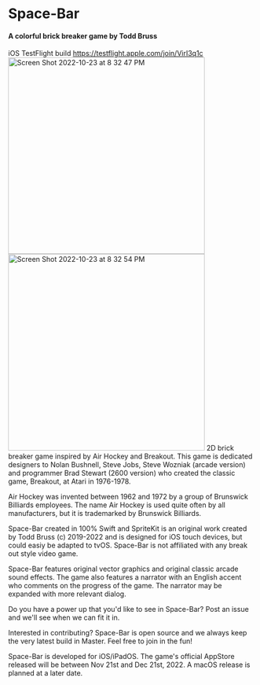 # Space-Bar

#### A colorful brick breaker game by Todd Bruss
iOS TestFlight build
https://testflight.apple.com/join/VirI3q1c
<img width="400" alt="Screen Shot 2022-10-23 at 8 32 47 PM" src="https://user-images.githubusercontent.com/52664524/198066544-53b56b6a-47a4-4cb9-bfb3-e21642559c63.png"><img width="400" alt="Screen Shot 2022-10-23 at 8 32 54 PM" src="https://user-images.githubusercontent.com/52664524/198065663-607e6a80-0c39-4ac0-b420-42e00c22daad.png">
2D brick breaker game inspired by Air Hockey and Breakout. This game is dedicated designers to Nolan Bushnell, Steve Jobs, Steve Wozniak (arcade version) and programmer Brad Stewart (2600 version) who created the classic game, Breakout, at Atari in 1976-1978. 

Air Hockey was invented between 1962 and 1972 by a group of Brunswick Billiards employees. The name Air Hockey is used quite often by all manufacturers, but it is trademarked by Brunswick Billiards. 

Space-Bar created in 100% Swift and SpriteKit is an original work created by Todd Bruss (c) 2019-2022 and is designed for iOS touch devices, but could easiy be adapted to tvOS. Space-Bar is not affiliated with any break out style video game.

Space-Bar features original vector graphics and original classic arcade sound effects. The game also features a narrator with an English accent who comments on the progress of the game. The narrator may be expanded with more relevant dialog.

Do you have a power up that you'd like to see in Space-Bar? Post an issue and we'll see when we can fit it in.

Interested in contributing? Space-Bar is open source and we always keep the very latest build in Master. Feel free to join in the fun!

Space-Bar is developed for iOS/iPadOS. The game's official AppStore released will be between Nov 21st and Dec 21st, 2022. A macOS release is planned at a later date.
